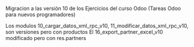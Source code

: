 Migracion a las versión 10 de los Ejercicios del curso Odoo (Tareas Odoo para nuevos programadores)

Los modulos 10_cargar_datos_xml_rpc_v10, 11_modificar_datos_xml_rpc_v10, son versiones pero con productos
El  16_export_partner_excel_v10 modificado pero con res.partners